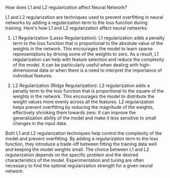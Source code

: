 How does L1 and L2 regularization affect Neural Network?

L1 and L2 regularization are techniques used to prevent overfitting in neural networks by adding a regularization term to the loss function during training. Here's how L1 and L2 regularization affect neural networks:

1. L1 Regularization (Lasso Regularization):
L1 regularization adds a penalty term to the loss function that is proportional to the absolute value of the weights in the network. This encourages the model to learn sparse representations by driving some of the weights to zero. As a result, L1 regularization can help with feature selection and reduce the complexity of the model. It can be particularly useful when dealing with high-dimensional data or when there is a need to interpret the importance of individual features.

2. L2 Regularization (Ridge Regularization):
L2 regularization adds a penalty term to the loss function that is proportional to the square of the weights in the network. This encourages the model to distribute the weight values more evenly across all the features. L2 regularization helps prevent overfitting by reducing the magnitude of the weights, effectively shrinking them towards zero. It can improve the generalization ability of the model and make it less sensitive to small changes in the input data.

Both L1 and L2 regularization techniques help control the complexity of the model and prevent overfitting. By adding a regularization term to the loss function, they introduce a trade-off between fitting the training data well and keeping the model weights small. The choice between L1 and L2 regularization depends on the specific problem and the desired characteristics of the model. Experimentation and tuning are often necessary to find the optimal regularization strength for a given neural network.
